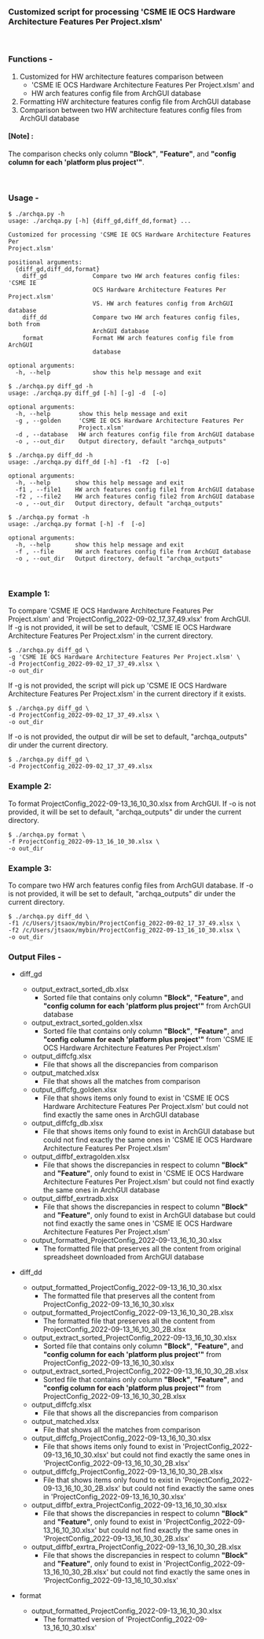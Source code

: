 ### Customized script for processing 'CSME IE OCS Hardware Architecture Features Per Project.xlsm'

<br />

### Functions - 

1. Customized for HW architecture features comparison between 
   - 'CSME IE OCS Hardware Architecture Features Per Project.xlsm' and 
   -  HW arch features config file from ArchGUI database
2. Formatting HW architecture features config file from ArchGUI database
3. Comparison between two HW architecture features config files from ArchGUI database

#### [Note] :
The comparison checks only column **"Block"**, **"Feature"**, and **"config column for each 'platform plus project'"**.

<br />

### Usage - 
```
$ ./archqa.py -h
usage: ./archqa.py [-h] {diff_gd,diff_dd,format} ...

Customized for processing 'CSME IE OCS Hardware Architecture Features Per
Project.xlsm'

positional arguments:
  {diff_gd,diff_dd,format}
    diff_gd             Compare two HW arch features config files: 'CSME IE
                        OCS Hardware Architecture Features Per Project.xlsm'
                        VS. HW arch features config from ArchGUI database
    diff_dd             Compare two HW arch features config files, both from
                        ArchGUI database
    format              Format HW arch features config file from ArchGUI
                        database

optional arguments:
  -h, --help            show this help message and exit

```
```
$ ./archqa.py diff_gd -h
usage: ./archqa.py diff_gd [-h] [-g] -d  [-o]

optional arguments:
  -h, --help        show this help message and exit
  -g , --golden     'CSME IE OCS Hardware Architecture Features Per
                    Project.xlsm'
  -d , --database   HW arch features config file from ArchGUI database
  -o , --out_dir    Output directory, default "archqa_outputs"

```
```
$ ./archqa.py diff_dd -h
usage: ./archqa.py diff_dd [-h] -f1  -f2  [-o]

optional arguments:
  -h, --help       show this help message and exit
  -f1 , --file1    HW arch features config file1 from ArchGUI database
  -f2 , --file2    HW arch features config file2 from ArchGUI database
  -o , --out_dir   Output directory, default "archqa_outputs"

```
```
$ ./archqa.py format -h
usage: ./archqa.py format [-h] -f  [-o]

optional arguments:
  -h, --help       show this help message and exit
  -f , --file      HW arch features config file from ArchGUI database
  -o , --out_dir   Output directory, default "archqa_outputs"

```
<br />


### Example 1:
To compare 'CSME IE OCS Hardware Architecture Features Per Project.xlsm' and 'ProjectConfig_2022-09-02_17_37_49.xlsx' from ArchGUI. If -g is not provided, it will be set to default, 'CSME IE OCS Hardware Architecture Features Per Project.xlsm' in the current directory. 
  ```
  $ ./archqa.py diff_gd \
  -g 'CSME IE OCS Hardware Architecture Features Per Project.xlsm' \
  -d ProjectConfig_2022-09-02_17_37_49.xlsx \
  -o out_dir
  ```
  If -g is not provided, the script will pick up 'CSME IE OCS Hardware Architecture Features Per Project.xlsm' in the current directory if it exists.
  ```
  $ ./archqa.py diff_gd \
  -d ProjectConfig_2022-09-02_17_37_49.xlsx \
  -o out_dir
  ```
  If -o is not provided, the output dir will be set to default, "archqa_outputs" dir under the current directory.
  ```
  $ ./archqa.py diff_gd \
  -d ProjectConfig_2022-09-02_17_37_49.xlsx 
  ```
### Example 2:
To format ProjectConfig_2022-09-13_16_10_30.xlsx from ArchGUI. If -o is not provided, it will be set to default, "archqa_outputs" dir under the current directory.
  ```
  $ ./archqa.py format \
  -f ProjectConfig_2022-09-13_16_10_30.xlsx \
  -o out_dir
  ```
### Example 3:
To compare two HW arch features config files from ArchGUI database. If -o is not provided, it will be set to default, "archqa_outputs" dir under the current directory.
  ```
  $ ./archqa.py diff_dd \
  -f1 /c/Users/jtsaox/mybin/ProjectConfig_2022-09-02_17_37_49.xlsx \
  -f2 /c/Users/jtsaox/mybin/ProjectConfig_2022-09-13_16_10_30.xlsx \
  -o out_dir
  ```

### Output Files -
- diff_gd
  - output_extract_sorted_db.xlsx 
    - Sorted file that contains only column **"Block"**, **"Feature"**, and **"config column for each 'platform plus project'"** from ArchGUI database
  - output_extract_sorted_golden.xlsx
    - Sorted file that contains only column **"Block"**, **"Feature"**, and **"config column for each 'platform plus project'"** from 'CSME IE OCS Hardware Architecture Features Per Project.xlsm'
  - output_diffcfg.xlsx
    - File that shows all the discrepancies from comparison
  - output_matched.xlsx
    - File that shows all the matches from comparison
  - output_diffcfg_golden.xlsx
    - File that shows items only found to exist in 'CSME IE OCS Hardware Architecture Features Per Project.xlsm' but could not find exactly the same ones in ArchGUI database
  - output_diffcfg_db.xlsx
    - File that shows items only found to exist in ArchGUI database but could not find exactly the same ones in 'CSME IE OCS Hardware Architecture Features Per Project.xlsm'
  - output_diffbf_extragolden.xlsx
    - File that shows the discrepancies in respect to column **"Block"** and **"Feature"**, only found to exist in 'CSME IE OCS Hardware Architecture Features Per Project.xlsm' but could not find exactly the same ones in ArchGUI database 
  - output_diffbf_exrtradb.xlsx
    - File that shows the discrepancies in respect to column **"Block"** and **"Feature"**, only found to exist in ArchGUI database but could not find exactly the same ones in 'CSME IE OCS Hardware Architecture Features Per Project.xlsm' 
  - output_formatted_ProjectConfig_2022-09-13_16_10_30.xlsx
    - The formatted file that preserves all the content from original spreadsheet downloaded from ArchGUI database

- diff_dd
  - output_formatted_ProjectConfig_2022-09-13_16_10_30.xlsx
    - The formatted file that preserves all the content from ProjectConfig_2022-09-13_16_10_30.xlsx
  - output_formatted_ProjectConfig_2022-09-13_16_10_30_2B.xlsx
      - The formatted file that preserves all the content from ProjectConfig_2022-09-13_16_10_30_2B.xlsx
  - output_extract_sorted_ProjectConfig_2022-09-13_16_10_30.xlsx
    - Sorted file that contains only column **"Block"**, **"Feature"**, and **"config column for each 'platform plus project'"** from ProjectConfig_2022-09-13_16_10_30.xlsx
  - output_extract_sorted_ProjectConfig_2022-09-13_16_10_30_2B.xlsx
    - Sorted file that contains only column **"Block"**, **"Feature"**, and **"config column for each 'platform plus project'"** from ProjectConfig_2022-09-13_16_10_30_2B.xlsx
  - output_diffcfg.xlsx
    - File that shows all the discrepancies from comparison
  - output_matched.xlsx
    - File that shows all the matches from comparison
  - output_diffcfg_ProjectConfig_2022-09-13_16_10_30.xlsx
    - File that shows items only found to exist in 'ProjectConfig_2022-09-13_16_10_30.xlsx' but could not find exactly the same ones in 'ProjectConfig_2022-09-13_16_10_30_2B.xlsx'
  - output_diffcfg_ProjectConfig_2022-09-13_16_10_30_2B.xlsx
    - File that shows items only found to exist in 'ProjectConfig_2022-09-13_16_10_30_2B.xlsx' but could not find exactly the same ones in 'ProjectConfig_2022-09-13_16_10_30.xlsx'
  - output_diffbf_extra_ProjectConfig_2022-09-13_16_10_30.xlsx
    - File that shows the discrepancies in respect to column **"Block"** and **"Feature"**, only found to exist in 'ProjectConfig_2022-09-13_16_10_30.xlsx' but could not find exactly the same ones in 'ProjectConfig_2022-09-13_16_10_30_2B.xlsx'
  - output_diffbf_exrtra_ProjectConfig_2022-09-13_16_10_30_2B.xlsx
    - File that shows the discrepancies in respect to column **"Block"** and **"Feature"**, only found to exist in 'ProjectConfig_2022-09-13_16_10_30_2B.xlsx' but could not find exactly the same ones in 'ProjectConfig_2022-09-13_16_10_30.xlsx'

- format
  - output_formatted_ProjectConfig_2022-09-13_16_10_30.xlsx
    - The formatted version of 'ProjectConfig_2022-09-13_16_10_30.xlsx'